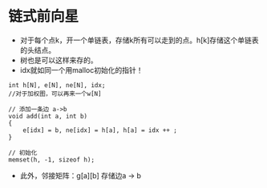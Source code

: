 # 链式前向星

- 对于每个点k，开一个单链表，存储k所有可以走到的点。h[k]存储这个单链表的头结点。
- 树也是可以这样来存的。
- idx就如同一个用malloc初始化的指针！

```
int h[N], e[N], ne[N], idx;
//对于加权图，可以再来一个w[N]

// 添加一条边 a->b
void add(int a, int b)
{
    e[idx] = b, ne[idx] = h[a], h[a] = idx ++ ;
}

// 初始化
memset(h, -1, sizeof h);
```

- 此外，邻接矩阵：g[a][b] 存储边a -> b